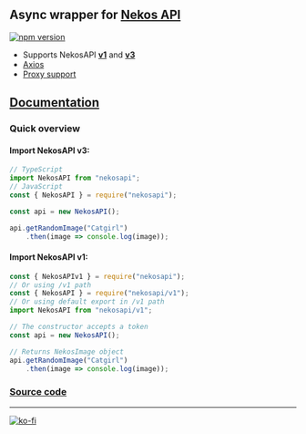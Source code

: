 ## Async wrapper for [Nekos API](https://nekosapi.com/)
[![npm version](https://badge.fury.io/js/nekosapi.svg)](https://badge.fury.io/js/nekosapi)

* Supports NekosAPI [**v1**](https://v1.nekosapi.com/docs) and [**v3**](https://nekosapi.com/docs)
* [Axios](https://axios-http.com/)
* [Proxy support](https://github.com/CataDev0/nekosapi/issues/2)

## [Documentation](https://CataDev0.github.io/nekosapi/)
### Quick overview
#### Import NekosAPI v3:
```ts
// TypeScript
import NekosAPI from "nekosapi";
// JavaScript
const { NekosAPI } = require("nekosapi");

const api = new NekosAPI();

api.getRandomImage("Catgirl")
    .then(image => console.log(image));
```

#### Import NekosAPI v1:
```js
const { NekosAPIv1 } = require("nekosapi");
// Or using /v1 path
const { NekosAPI } = require("nekosapi/v1");
// Or using default export in /v1 path
import NekosAPI from "nekosapi/v1";

// The constructor accepts a token
const api = new NekosAPI();

// Returns NekosImage object
api.getRandomImage("Catgirl")
    .then(image => console.log(image));
```

### [Source code](https://github.com/CataDev0/nekosapi)

---

[![ko-fi](https://ko-fi.com/img/githubbutton_sm.svg)](https://ko-fi.com/C0C3IJV8A)
